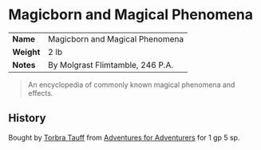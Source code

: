 # Magicborn and Magical Phenomena

|||
| --- | --- |
| **Name** | Magicborn and Magical Phenomena | item.2
| **Weight** | 2 lb |
| **Notes** | By Molgrast Flimtamble, 246 P.A. |

> An encyclopedia of commonly known magical phenomena and effects.

## History

Bought by [Torbra Tauff](../../characters/torbra-tauff.md) from [Adventures for Adventurers](../../places/buildings/shops/adventures-for-adventurers.md) for 1 gp 5 sp.
